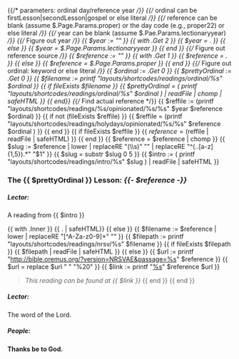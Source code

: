 {{/* parameters: ordinal day/reference year */}}
{{/* ordinal can be firstLesson|secondLesson|gospel or else literal */}}
{{/* reference can be blank (assume  $.Page.Params.proper) or the day code (e.g., proper22) or else literal */}}
{{/*  year can be blank (assume $.Pae.Params.lectionaryyear) */}}
{{/* Figure out year */}}
{{ $year := "" }}
{{ with .Get 2 }}
  {{ $year = . }}
{{ else }}
  {{ $year = $.Page.Params.lectionaryyear }}
{{ end }}
{{/* Figure out reference source */}}
{{ $reference := "" }}
{{ with .Get 1 }}
  {{ $reference = . }}
{{ else }}
  {{ $reference = $.Page.Params.proper }}
{{ end }}
{{/* Figure out ordinal: keyword or else literal */}}
{{ $ordinal := .Get 0 }}
{{ $prettyOrdinal := .Get 0 }}
{{ $filename := printf "layouts/shortcodes/readings/ordinal/%s" $ordinal }}
{{ if fileExists $filename }}
    {{ $prettyOrdinal = ( printf "layouts/shortcodes/readings/ordinal/%s" $ordinal ) | readFile | chomp | safeHTML }}
{{ end}}
{{/* Find actual reference */}}
{{ $reffile := (printf "layouts/shortcodes/readings/%s/opinionated/%s/%s" $year $reference $ordinal) }}
{{ if  not (fileExists $reffile) }}
	{{ $reffile = (printf "layouts/shortcodes/readings/holydays/opinionated/%s/%s" $reference $ordinal ) }}
{{ end }}
{{ if fileExists $reffile }}
    {{ $reference = ($reffile | readFile | safeHTML) }}
{{ end }}
{{ $reference = $reference | chomp }}
{{ $slug := $reference | lower | replaceRE "(\\s)" "" | replaceRE "^(..[a-z]{1,5}).*"  "$1" }}
{{ $slug = substr $slug 0 5 }}
{{ $intro := ( printf "layouts/shortcodes/readings/intro/%s" $slug ) | readFile | safeHTML }}
### The {{ $prettyOrdinal }} Lesson: _{{- $reference -}}_

##### Lector:
A reading from {{ $intro }}

{{ with .Inner }}
{{ . | safeHTML}}
{{ else }}
    {{ $filename := $reference | lower | replaceRE "[^A-Za-z0-9]+" "" }}
    {{ $filepath := printf "layouts/shortcodes/readings/nrsv/%s" $filename }}
	{{ if fileExists $filepath }}
{{ $filepath | readFile | safeHTML  }}
    {{ else }}
        {{ $url := printf "http://bible.oremus.org/?version=NRSVAE&passage=%s" $reference }}
        {{ $url = replace $url " " "%20" }}
        {{ $link := printf "[%s](%s)" $reference $url }}
> _This reading can be found at {{ $link }}_
    {{ end }}
{{ end }}

##### Lector:
The word of the Lord.

##### **People:**
**Thanks be to God.**
